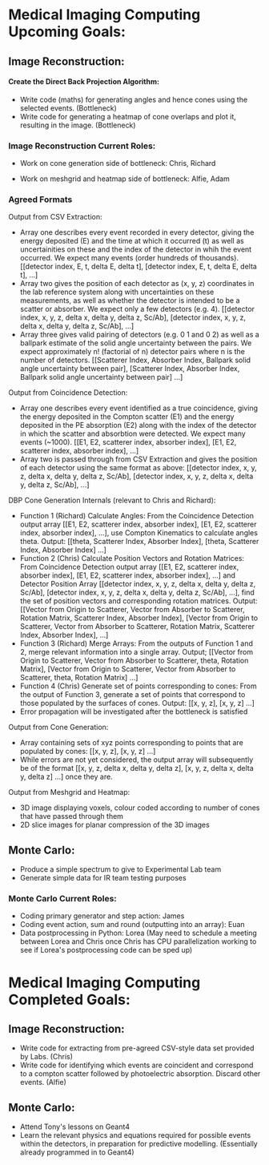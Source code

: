 # Medical Imaging Computing Upcoming Goals:


## Image Reconstruction:

#### Create the Direct Back Projection Algorithm:


- Write code (maths) for generating angles and hence cones using the selected events. (Bottleneck)
- Write code for generating a heatmap of cone overlaps and plot it, resulting in the image. (Bottleneck)

### Image Reconstruction Current Roles:

- Work on cone generation side of bottleneck: Chris, Richard

- Work on meshgrid and heatmap side of bottleneck: Alfie, Adam

### Agreed Formats

Output from CSV Extraction: 
- Array one describes every event recorded in every detector, giving the energy deposited (E) and the time at which it occurred (t) as well as uncertainities on these and the index of the detector in whih the event occurred. We expect many events (order hundreds of thousands).
[[detector index, E, t, delta E, delta t], [detector index, E, t, delta E, delta t], ...]
- Array two gives the position of each detector as (x, y, z) coordinates in the lab reference system along with uncertainties on these measurements, as well as whether the detector is intended to be a scatter or absorber. We expect only a few detectors (e.g. 4).
[[detector index, x, y, z, delta x, delta y, delta z, Sc/Ab], [detector index, x, y, z, delta x, delta y, delta z, Sc/Ab], ...]
- Array three gives valid pairing of detectors (e.g. 0 1 and 0 2) as well as a ballpark estimate of the solid angle uncertainty between the pairs. We expect approximately n! (factorial of n) detector pairs where n is the number of detectors.
[[Scatterer Index, Absorber Index, Ballpark solid angle uncertainty between pair], [Scatterer Index, Absorber Index, Ballpark solid angle uncertainty between pair] ...]

Output from Coincidence Detection:
- Array one describes every event identified as a true coincidence, giving the energy deposited in the Compton scatter (E1) and the energy deposited in the PE absorption (E2) along with the index of the detector in which the scatter and absorbtion were detected. We expect many events (~1000).
[[E1, E2, scatterer index, absorber index], [E1, E2, scatterer index, absorber index], ...]
- Array two is passed through from CSV Extraction and gives the position of each detector using the same format as above:
[[detector index, x, y, z, delta x, delta y, delta z, Sc/Ab], [detector index, x, y, z, delta x, delta y, delta z, Sc/Ab], ...]

DBP Cone Generation Internals (relevant to Chris and Richard):
- Function 1 (Richard) Calculate Angles: From the Coincidence Detection output array [[E1, E2, scatterer index, absorber index], [E1, E2, scatterer index, absorber index], ...], use Compton Kinematics to calculate angles theta. Output: [[theta, Scatterer Index, Absorber Index], [theta, Scatterer Index, Absorber Index] ...]
- Function 2 (Chris) Calculate Position Vectors and Rotation Matrices: From Coincidence Detection output array [[E1, E2, scatterer index, absorber index], [E1, E2, scatterer index, absorber index], ...] and Detector Position Array [[detector index, x, y, z, delta x, delta y, delta z, Sc/Ab], [detector index, x, y, z, delta x, delta y, delta z, Sc/Ab], ...], find the set of position vectors and corresponding rotation matrices. Output: [[Vector from Origin to Scatterer, Vector from Absorber to Scatterer, Rotation Matrix, Scatterer Index, Absorber Index], [Vector from Origin to Scatterer, Vector from Absorber to Scatterer, Rotation Matrix, Scatterer Index, Absorber Index], ...]
- Function 3 (Richard) Merge Arrays: From the outputs of Function 1 and 2, merge relevant information into a single array. Output; [[Vector from Origin to Scatterer, Vector from Absorber to Scatterer, theta, Rotation Matrix], [Vector from Origin to Scatterer, Vector from Absorber to Scatterer, theta, Rotation Matrix] ...]
- Function 4 (Chris) Generate set of points corresponding to cones: From the output of Function 3, generate a set of points that correspond to those populated by the surfaces of cones. Output: [[x, y, z], [x, y, z] ...]
- Error propagation will be investigated after the bottleneck is satisfied

Output from Cone Generation:
- Array containing sets of xyz points corresponding to points that are populated by cones:
[[x, y, z], [x, y, z] ...]
- While errors are not yet considered, the output array will subsequently be of the format [[x, y, z, delta x, delta y, delta z], [x, y, z, delta x, delta y, delta z] ...] once they are.

Output from Meshgrid and Heatmap:
- 3D image displaying voxels, colour coded according to number of cones that have passed through them
- 2D slice images for planar compression of the 3D images


## Monte Carlo:

- Produce a simple spectrum to give to Experimental Lab team
- Generate simple data for IR team testing purposes


### Monte Carlo Current Roles:

- Coding primary generator and step action: James
- Coding event action, sum and round (outputting into an array): Euan
- Data postprocessing in Python: Lorea
(May need to schedule a meeting between Lorea and Chris once Chris has CPU parallelization working to see if Lorea's postprocessing code can be sped up)




# Medical Imaging Computing Completed Goals:

## Image Reconstruction:

- Write code for extracting from pre-agreed CSV-style data set provided by Labs. (Chris)
- Write code for identifying which events are coincident and correspond to a compton scatter followed by photoelectric absorption. Discard other events. (Alfie)

## Monte Carlo:

- Attend Tony's lessons on Geant4
- Learn the relevant physics and equations required for possible events within the detectors, in preparation for predictive modelling. (Essentially already programmed in to Geant4)

